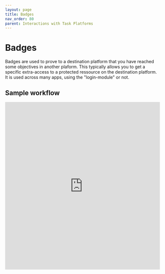 ```yaml
---
layout: page
title: Badges
nav_order: 80
parent: Interactions with Task Platforms
---
```


# Badges

Badges are used to prove to a destination platform that you have reached some objectives in another plaform. This typically allows you to get a specific extra-access to a protected ressource on the destination platform. It is used across many apps, using the "login-module" or not.

## Sample workflow

<iframe frameborder="0" style="width:100%;height:543px;" src="https://www.draw.io/?lightbox=1&highlight=0000ff&edit=_blank&layers=1&nav=1&title=Badges%20workflow#Uhttps%3A%2F%2Fdrive.google.com%2Fa%2Fsmad.be%2Fuc%3Fid%3D1GhHqWZ2Fd5fHEjJ-hhpKLwYCXOQv27PC%26export%3Ddownload"></iframe>
